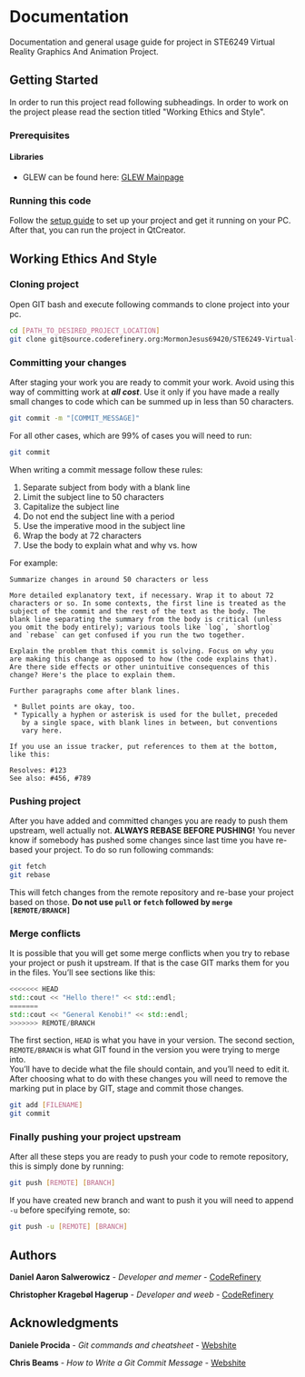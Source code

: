 # Documentation
Documentation and general usage guide for project in STE6249 Virtual Reality Graphics And Animation Project.

## Getting Started
In order to run this project read following subheadings. In order to work on the project please read the section titled "Working Ethics and Style".

### Prerequisites
#### Libraries
 * GLEW can be found here: [GLEW Mainpage](http://glew.sourceforge.net/)

### Running this code
Follow the [setup guide](GMlibSetupGuide2018.pdf) to set up your project and get it running on your PC. After that, you can run the project in QtCreator.

## Working Ethics And Style
### Cloning project
Open GIT bash and execute following commands to clone project into your pc.
```bash
cd [PATH_TO_DESIRED_PROJECT_LOCATION]
git clone git@source.coderefinery.org:MormonJesus69420/STE6249-Virtual-Reality-Graphics-And-Animation-Project.git [PROJECT_FOLDER_NAME]
```

### Committing your changes
After staging your work you are ready to commit your work. Avoid using this way of committing work at ***all cost***. Use it only if you have made a really small changes to code which can be summed up in less than 50 characters.
```bash
git commit -m "[COMMIT_MESSAGE]"
```
For all other cases, which are 99% of cases you will need to run:
```bash
git commit
```
When writing a commit message follow these rules:
 1. Separate subject from body with a blank line
 2. Limit the subject line to 50 characters
 3. Capitalize the subject line
 4. Do not end the subject line with a period
 5. Use the imperative mood in the subject line
 6. Wrap the body at 72 characters
 7. Use the body to explain what and why vs. how

For example:
```
Summarize changes in around 50 characters or less

More detailed explanatory text, if necessary. Wrap it to about 72
characters or so. In some contexts, the first line is treated as the
subject of the commit and the rest of the text as the body. The
blank line separating the summary from the body is critical (unless
you omit the body entirely); various tools like `log`, `shortlog`
and `rebase` can get confused if you run the two together.

Explain the problem that this commit is solving. Focus on why you
are making this change as opposed to how (the code explains that).
Are there side effects or other unintuitive consequences of this
change? Here's the place to explain them.

Further paragraphs come after blank lines.

 * Bullet points are okay, too.
 * Typically a hyphen or asterisk is used for the bullet, preceded
   by a single space, with blank lines in between, but conventions
   vary here.

If you use an issue tracker, put references to them at the bottom,
like this:

Resolves: #123
See also: #456, #789
```

### Pushing project
After you have added and committed changes you are ready to push them upstream, well actually not. **ALWAYS REBASE BEFORE PUSHING!** You never know if somebody has pushed some changes since last time you have re-based your project. To do so run following commands:
```bash
git fetch
git rebase
```
This will fetch changes from the remote repository and re-base your project based on those. **Do not use `pull` or  `fetch` followed by `merge [REMOTE/BRANCH]`**

### Merge conflicts
It is possible that you will get some merge conflicts when you try to rebase your project or push it upstream. If that is the case GIT marks them for you in the files. You’ll see sections like this:
```c++
<<<<<<< HEAD
std::cout << "Hello there!" << std::endl;
=======
std::cout << "General Kenobi!" << std::endl;
>>>>>>> REMOTE/BRANCH
```
The first section, `HEAD` is what you have in your version. The second section, `REMOTE/BRANCH` is what GIT found in the version you were trying to merge into.  
You’ll have to decide what the file should contain, and you’ll need to edit it. After choosing what to do with these changes you will need to remove the marking put in place by GIT, stage and commit those changes.
```bash
git add [FILENAME]
git commit
```

### Finally pushing your project upstream
After all these steps you are ready to push your code to remote repository, this is simply done by running:
```bash
git push [REMOTE] [BRANCH]
```
If you have created new branch and want to push it you will need to append `-u` before specifying remote, so:
```bash
git push -u [REMOTE] [BRANCH]
```

## Authors
**Daniel Aaron Salwerowicz** - *Developer and memer* -
[CodeRefinery](https://source.coderefinery.org/MormonJesus69420)

**Christopher Kragebøl Hagerup** - *Developer and weeb* -
[CodeRefinery](https://source.coderefinery.org/Krahager)

## Acknowledgments
**Daniele Procida** - *Git commands and cheatsheet* -
[Webshite](http://dont-be-afraid-to-commit.readthedocs.io/en/latest/git/index.html)

**Chris Beams** - *How to Write a Git Commit Message* -
[Webshite](https://chris.beams.io/posts/git-commit/)
